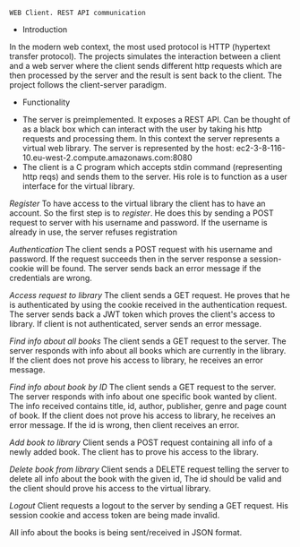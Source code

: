     WEB Client. REST API communication

* Introduction

In the modern web context, the most used protocol is HTTP
(hypertext transfer protocol). The projects simulates the interaction between a
client and a web server where the client sends different http requests which are
then processed by the server and the result is sent back to the client.
The project follows the client-server paradigm.

* Functionality

- The server is preimplemented. It exposes a REST API. Can be thought of as
a black box which can interact with the user by taking his http requests and
processing them. In this context the server represents a virtual web library.
The server is represented by the host:
ec2-3-8-116-10.eu-west-2.compute.amazonaws.com:8080
- The client is a C program which accepts stdin command (representing http reqs)
and sends them to the server. His role is to function as a user interface for
the virtual library.

 *Register*
To have access to the virtual library the client has to have an account. So
the first step is to *register*. He does this by sending a POST request to
server with his username and password. If the username is already in use, the
server refuses registration

 *Authentication*
  The client sends a POST request with his username and password. If the request
  succeeds then in the server response a session-cookie will be found. The
  server sends back an error message if the credentials are wrong.

 *Access request to library*
  The client sends a GET request. He proves that he is authenticated by using
  the cookie received in the authentication request. The server sends back a
  JWT token which proves the client's access to library. If client is not
  authenticated, server sends an error message.

  *Find info about all books*
  The client sends a GET request to the server. The server responds with info
  about all books which are currently in the library. If the client does not
  prove his access to library, he receives an error message.

  *Find info about book by ID*
  The client sends a GET request to the server. The server responds with info
  about one specific book wanted by client. The info received contains title,
  id, author, publisher, genre and page count of book. If the client does not
  prove his access to library, he receives an error message. If the id is wrong,
  then client receives an error.

  *Add book to library*
  Client sends a POST request containing all info of a newly added book. The
  client has to prove his access to the library.

  *Delete book from library*
  Client sends a DELETE request telling the server to delete all info about the
  book with the given id, The id should be valid and the client should prove his
  access to the virtual library.

  *Logout*
  Client requests a logout to the server by sending a GET request. His session
  cookie and access token are being made invalid.

  All info about the books is being sent/received in JSON format.
